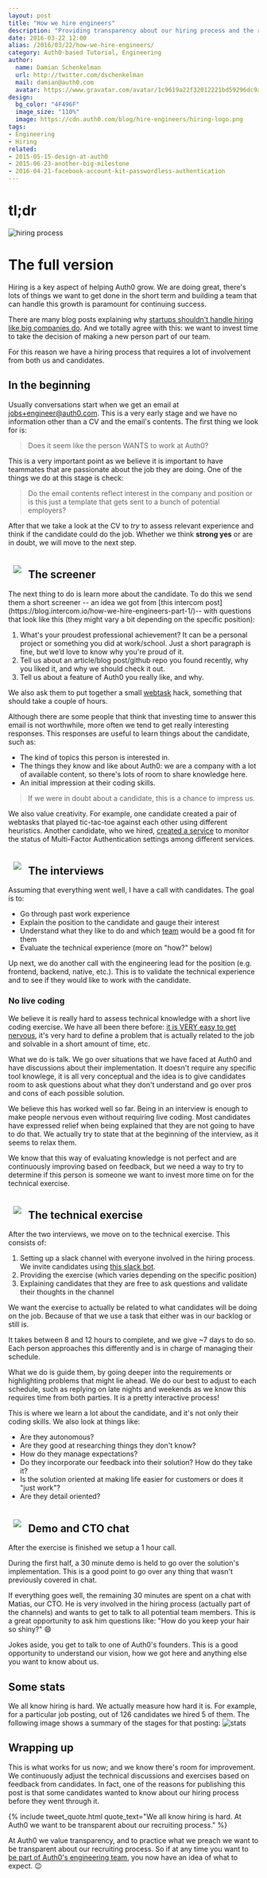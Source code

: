 ```yaml
---
layout: post
title: "How we hire engineers"
description: "Providing transparency about our hiring process and the rationale behind it."
date: 2016-03-22 12:00
alias: /2016/03/22/how-we-hire-engineers/
category: Auth0-based Tutorial, Engineering
author:
  name: Damian Schenkelman
  url: http://twitter.com/dschenkelman
  mail: damian@auth0.com
  avatar: https://www.gravatar.com/avatar/1c9619a22f32012221bd59296dc9a1a2??s=60
design:
  bg_color: "4F496F"
  image_size: "110%"
  image: https://cdn.auth0.com/blog/hire-engineers/hiring-logo.png
tags:
- Engineering
- Hiring
related:
- 2015-05-15-design-at-auth0
- 2015-06-23-another-big-milestone
- 2016-04-21-facebook-account-kit-passwordless-authentication
---
```


# tl;dr
![hiring process](https://cdn.auth0.com/blog/hire-engineers/hiring-process2.png)

# The full version
Hiring is a key aspect of helping Auth0 grow. We are doing great, there's lots of things we want to get done in the short term and building a team that can handle this growth is paramount for continuing success.

There are many blog posts explaining why [startups shouldn't handle hiring like big companies do](https://zachholman.com/posts/startup-interviewing-is-fucked/). And we totally agree with this: we want to invest time to take the decision of making a new person part of our team.

For this reason we have a hiring process that requires a lot of involvement from both us and candidates.

## In the beginning
Usually conversations start when we get an email at [jobs+engineer@auth0.com](mailto:jobs+engineer@auth0.com). This is a very early stage and we have no information other than a CV and the email's contents.
The first thing we look for is:
>Does it seem like the person WANTS to work at Auth0?

This is a very important point as we believe it is important to have teammates that are passionate about the job they are doing. One of the things we do at this stage is check:
>Do the email contents reflect interest in the company and position or is this just a template that gets sent to a bunch of potential employers?

After that we take a look at the CV to _try_ to assess relevant experience and think if the candidate could do the job. Whether we think **strong yes** or are in doubt, we will move to the next step.

<div>
  <img style="margin: 10px; max-width: 150px; max-height:89px" src="https://cdn.auth0.com/blog/hire-engineers/screener.png">
  <h2 style="display: inline-block;">The screener</h2>
</div>
The next thing to do is learn more about the candidate. To do this we send them a short screener -- an idea we got from [this intercom post](https://blog.intercom.io/how-we-hire-engineers-part-1/)-- with questions that look like this (they might vary a bit depending on the specific position):

1. What's your proudest professional achievement? It can be a personal project or something you did at work/school. Just a short paragraph is fine, but we’d love to know why you're proud of it.
2. Tell us about an article/blog post/github repo you found recently, why you liked it, and why we should check it out.
3. Tell us about a feature of Auth0 you really like, and why.

We also ask them to put together a small [webtask](https://webtask.io/) hack, something that should take a couple of hours.

Although there are some people that think that investing time to answer this email is not worthwhile, more often we tend to get really interesting responses. This responses are useful to learn things about the candidate, such as:

* The kind of topics this person is interested in.
* The things they know and like about Auth0: we are a company with a lot of available content, so there's lots of room to share knowledge here.
* An initial impression at their coding skills.

>If we were in doubt about a candidate, this is a chance to impress us.

We also value creativity. For example, one candidate created a pair of webtasks that played tic-tac-toe against each other using different heuristics. Another candidate, who we hired, [created a service](https://github.com/radekk/webtask-mfa-monitor) to monitor the status of Multi-Factor Authentication settings among different services.

<div>
  <img style="margin: 10px; max-width: 150px; max-height:89px" src="https://cdn.auth0.com/blog/hire-engineers/interview.png">
  <h2 style="display: inline-block;">The interviews</h2>
</div>
Assuming that everything went well, I have a call with candidates. The goal is to:

* Go through past work experience
* Explain the position to the candidate and gauge their interest
* Understand what they like to do and which [team](https://auth0.com/careers/positions?areas=Engineering) would be a good fit for them
* Evaluate the technical experience (more on "how?" below)

Up next, we do another call with the engineering lead for the position (e.g. frontend, backend, native, etc.). This is to validate the technical experience and to see if they would like to work with the candidate.

### No live coding
We believe it is really hard to assess technical knowledge with a short live coding exercise. We have all been there before: [it is VERY easy to get nervous](http://www.hanselman.com/blog/HowDoYouDealWithAnxietyWhenLiveCodingInTechnicalInterviews.aspx), it's very hard to define a problem that is actually related to the job and solvable in a short amount of time, etc.

What we do is talk. We go over situations that we have faced at Auth0 and have discussions about their implementation. It doesn't require any specific tool knowlege, it is all very conceptual and the idea is to give candidates room to ask questions about what they don't understand and go over pros and cons of each possible solution.

We believe this has worked well so far. Being in an interview is enough to make people nervous even without requiring live coding. Most candidates have expressed relief when being explained that they are not going to have to do that. We actually try to state that at the beginning of the interview, as it seems to relax them.

We know that this way of evaluating knowledge is not perfect and are continuously improving based on feedback, but we need a way to try to determine if this person is someone we want to invest more time on for the technical exercise.

<div>
    <img style="margin: 10px; max-width: 150px; max-height:89px" src="https://cdn.auth0.com/blog/hire-engineers/tech-exercise.png">
    <h2 style="display: inline-block;">The technical exercise</h2>
</div>
After the two interviews, we move on to the technical exercise. This consists of:

1. Setting up a slack channel with everyone involved in the hiring process. We invite candidates using [this slack bot](https://github.com/auth0/webtask-scripts/blob/master/slack/invite.js).
2. Providing the exercise (which varies depending on the specific position)
3. Explaining candidates that they are free to ask questions and validate their thoughts in the channel

We want the exercise to actually be related to what candidates will be doing on the job. Because of that we use a task that either was in our backlog or still is.

It takes between 8 and 12 hours to complete, and we give ~7 days to do so. Each person approaches this differently and is in charge of managing their schedule.

What we do is guide them, by going deeper into the requirements or highlighting problems that might lie ahead. We do our best to adjust to each schedule, such as replying on late nights and weekends as we know this requires time from both parties. It is a pretty interactive process!

This is where we learn a lot about the candidate, and it's not only their coding skills. We also look at things like:

* Are they autonomous?
* Are they good at researching things they don't know?
* How do they manage expectations?
* Do they incorporate our feedback into their solution? How do they take it?
* Is the solution oriented at making life easier for customers or does it "just work"?
* Are they detail oriented?

<div>
  <img style="margin: 10px; max-width: 150px; max-height:89px" src="https://cdn.auth0.com/blog/hire-engineers/demo-cto.png">
  <h2 style="display: inline-block;">Demo and CTO chat</h2>
</div>
After the exercise is finished we setup a 1 hour call.

During the first half, a 30 minute demo is held to go over the solution's implementation. This is a good point to go over any thing that wasn't previously covered in chat.

If everything goes well, the remaining 30 minutes are spent on a chat with Matias, our CTO. He is very involved in the hiring process (actually part of the channels) and wants to get to talk to all potential team members. This is a great opportunity to ask him questions like: "How do you keep your hair so shiny?" 😄

Jokes aside, you get to talk to one of Auth0's founders. This is a good opportunity to understand our vision, how we got here and anything else you want to know about us.

## Some stats
We all know hiring is hard. We actually measure how hard it is. For example, for a particular job posting, out of 126 candidates we hired 5 of them. The following image shows a summary of the stages for that posting:
![stats](https://cdn.auth0.com/blog/hire-engineers/posting-chart.png)

## Wrapping up

This is what works for us now; and we know there's room for improvement. We continuously adjust the technical discussions and exercises based on feedback from candidates. In fact, one of the reasons for publishing this post is that some candidates wanted to know about our hiring process before they went through it.

{% include tweet_quote.html quote_text="We all know hiring is hard. At Auth0 we want to be transparent about our recruiting process." %}

At Auth0 we value transparency, and to practice what we preach we want to be transparent about our recruiting process. So if at any time you want to [be part of Auth0's engineering team](https://auth0.com/careers/positions?areas=Engineering), you now have an idea of what to expect. 😉
